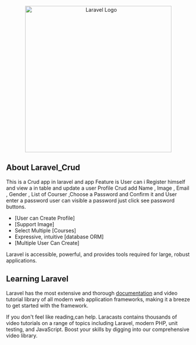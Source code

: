 <p align="center"><a href="https://laravel.com" target="_blank"><img src="https://raw.githubusercontent.com/laravel/art/master/logo-lockup/5%20SVG/2%20CMYK/1%20Full%20Color/laravel-logolockup-cmyk-red.svg" width="400" alt="Laravel Logo"></a></p>


## About Laravel_Crud

This is a Crud app in laravel and app Feature is User can i Register himself and view a in table and update a user Profile Crud add Name , Image , Email , Gender , List of Courser ,Choose a Password and Confirm it and User enter a password user can visible a password just click see password buttons. 

- [User can Create Profile]
- [Support Image]
- Select Multiple [Courses]
- Expressive, intuitive [database ORM]
- [Multiple User Can Create]

Laravel is accessible, powerful, and provides tools required for large, robust applications.

## Learning Laravel

Laravel has the most extensive and thorough [documentation](https://laravel.com/docs) and video tutorial library of all modern web application frameworks, making it a breeze to get started with the framework.

If you don't feel like reading,can help. Laracasts contains thousands of video tutorials on a range of topics including Laravel, modern PHP, unit testing, and JavaScript. Boost your skills by digging into our comprehensive video library.



